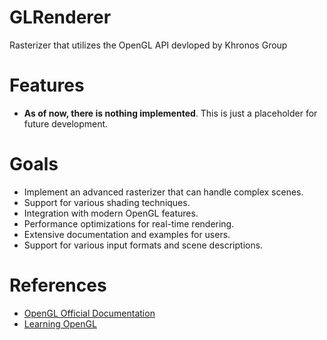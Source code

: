 # GLRenderer
Rasterizer that utilizes the OpenGL API devloped by Khronos Group

# Features
- **As of now, there is nothing implemented**. This is just a placeholder for future development.

# Goals

- Implement an advanced rasterizer that can handle complex scenes.
- Support for various shading techniques.
- Integration with modern OpenGL features.
- Performance optimizations for real-time rendering.
- Extensive documentation and examples for users.
- Support for various input formats and scene descriptions.

# References

- [OpenGL Official Documentation](https://www.khronos.org/opengl/)
- [Learning OpenGL](https://learnopengl.com/)